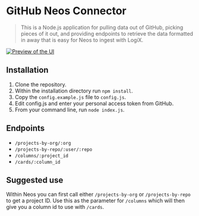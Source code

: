 # GitHub Neos Connector
> This is a Node.js application for pulling data out of GitHub, picking pieces of it out, and providing endpoints to retrieve the data formatted in away that is easy for Neos to ingest with LogiX.

[![Preview of the UI](https://img.youtube.com/vi/q-_OB--4sjE/0.jpg)](https://www.youtube.com/watch?v=q-_OB--4sjE)


## Installation
1. Clone the repository.
1. Within the installation directory run `npm install`.
1. Copy the `config.example.js` file to `config.js`.
1. Edit config.js and enter your personal access token from GitHub.
1. From your command line, run `node index.js`.

## Endpoints
- `/projects-by-org/:org`
- `/projects-by-repo/:user/:repo`
- `/columns/:project_id`
- `/cards/:column_id`

## Suggested use
Within Neos you can first call either `/projects-by-org` or `/projects-by-repo` to get a project ID. Use this as the parameter for `/columns` which will then give you a column id to use with `/cards`.

